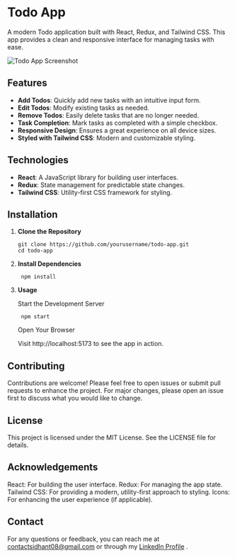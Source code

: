 # Todo App

A modern Todo application built with React, Redux, and Tailwind CSS. This app provides a clean and responsive interface for managing tasks with ease.

![Todo App Screenshot](path/to/public/ss1)  <!-- Replace with a screenshot of your app -->

## Features

- **Add Todos**: Quickly add new tasks with an intuitive input form.
- **Edit Todos**: Modify existing tasks as needed.
- **Remove Todos**: Easily delete tasks that are no longer needed.
- **Task Completion**: Mark tasks as completed with a simple checkbox.
- **Responsive Design**: Ensures a great experience on all device sizes.
- **Styled with Tailwind CSS**: Modern and customizable styling.

## Technologies

- **React**: A JavaScript library for building user interfaces.
- **Redux**: State management for predictable state changes.
- **Tailwind CSS**: Utility-first CSS framework for styling.

## Installation

1. **Clone the Repository**

   
       git clone https://github.com/yourusername/todo-app.git
       cd todo-app
   
2. **Install Dependencies**

        npm install

4. **Usage**

   Start the Development Server

        npm start
   
      Open Your Browser
   
      Visit http://localhost:5173 to see the app in action.







## **Contributing**

Contributions are welcome! Please feel free to open issues or submit pull requests to enhance the project. For major changes, please open an issue first to discuss what you would like to change.


## **License**

This project is licensed under the MIT License. See the LICENSE file for details.


## **Acknowledgements**

React: For building the user interface.
Redux: For managing the app state.
Tailwind CSS: For providing a modern, utility-first approach to styling.
Icons: For enhancing the user experience (if applicable).


## **Contact**

For any questions or feedback, you can reach me at contactsidhant08@gmail.com or through my [LinkedIn Profile](https://www.linkedin.com/in/sidhant08)
.
